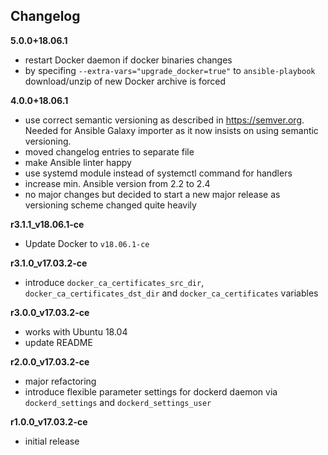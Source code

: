 Changelog
---------

**5.0.0+18.06.1**

- restart Docker daemon if docker binaries changes
- by specifing `--extra-vars="upgrade_docker=true"` to `ansible-playbook` download/unzip of new Docker archive is forced

**4.0.0+18.06.1**

- use correct semantic versioning as described in https://semver.org. Needed for Ansible Galaxy importer as it now insists on using semantic versioning.
- moved changelog entries to separate file
- make Ansible linter happy
- use systemd module instead of systemctl command for handlers
- increase min. Ansible version from 2.2 to 2.4
- no major changes but decided to start a new major release as versioning scheme changed quite heavily

**r3.1.1_v18.06.1-ce**

- Update Docker to `v18.06.1-ce`

**r3.1.0_v17.03.2-ce**

- introduce `docker_ca_certificates_src_dir`, `docker_ca_certificates_dst_dir` and `docker_ca_certificates` variables

**r3.0.0_v17.03.2-ce**

- works with Ubuntu 18.04
- update README

**r2.0.0_v17.03.2-ce**

- major refactoring
- introduce flexible parameter settings for dockerd daemon via `dockerd_settings` and `dockerd_settings_user`

**r1.0.0_v17.03.2-ce**

- initial release
